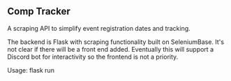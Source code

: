 ## Comp Tracker ##

A scraping API to simplify event registration dates and tracking.

The backend is Flask with scraping functionality built on SeleniumBase. It's not clear if there will be a front end added. Eventually this will support a Discord bot for interactivity so the frontend is not a priority.


Usage:
flask run

